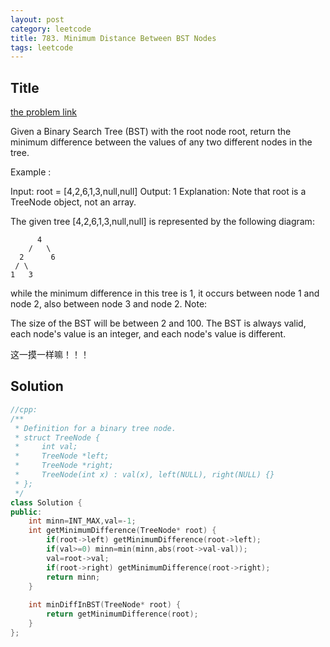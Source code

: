 ```yaml
---
layout: post
category: leetcode
title: 783. Minimum Distance Between BST Nodes
tags: leetcode
---
```

## Title
[the problem link](https://leetcode.com/problems/minimum-distance-between-bst-nodes/description/)

Given a Binary Search Tree (BST) with the root node root, return the minimum difference between the values of any two different nodes in the tree.

Example :

Input: root = [4,2,6,1,3,null,null]
Output: 1
Explanation:
Note that root is a TreeNode object, not an array.

The given tree [4,2,6,1,3,null,null] is represented by the following diagram:

          4
        /   \
      2      6
     / \    
    1   3  

while the minimum difference in this tree is 1, it occurs between node 1 and node 2, also between node 3 and node 2.
Note:

The size of the BST will be between 2 and 100.
The BST is always valid, each node's value is an integer, and each node's value is different.

这一摸一样嘛！！！

## Solution
```c++
//cpp:
/**
 * Definition for a binary tree node.
 * struct TreeNode {
 *     int val;
 *     TreeNode *left;
 *     TreeNode *right;
 *     TreeNode(int x) : val(x), left(NULL), right(NULL) {}
 * };
 */
class Solution {
public:
    int minn=INT_MAX,val=-1;
    int getMinimumDifference(TreeNode* root) {
        if(root->left) getMinimumDifference(root->left);
        if(val>=0) minn=min(minn,abs(root->val-val));
        val=root->val;
        if(root->right) getMinimumDifference(root->right);
        return minn;
    }
    
    int minDiffInBST(TreeNode* root) {
        return getMinimumDifference(root);
    }
};
```
